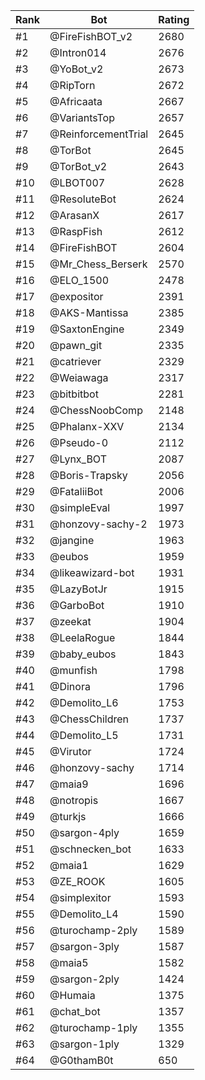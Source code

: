 Rank|Bot|Rating
---|---|---
#1|@FireFishBOT_v2|2680
#2|@Intron014|2676
#3|@YoBot_v2|2673
#4|@RipTorn|2672
#5|@Africaata|2667
#6|@VariantsTop|2657
#7|@ReinforcementTrial|2645
#8|@TorBot|2645
#9|@TorBot_v2|2643
#10|@LBOT007|2628
#11|@ResoluteBot|2624
#12|@ArasanX|2617
#13|@RaspFish|2612
#14|@FireFishBOT|2604
#15|@Mr_Chess_Berserk|2570
#16|@ELO_1500|2478
#17|@expositor|2391
#18|@AKS-Mantissa|2385
#19|@SaxtonEngine|2349
#20|@pawn_git|2335
#21|@catriever|2329
#22|@Weiawaga|2317
#23|@bitbitbot|2281
#24|@ChessNoobComp|2148
#25|@Phalanx-XXV|2134
#26|@Pseudo-0|2112
#27|@Lynx_BOT|2087
#28|@Boris-Trapsky|2056
#29|@FataliiBot|2006
#30|@simpleEval|1997
#31|@honzovy-sachy-2|1973
#32|@jangine|1963
#33|@eubos|1959
#34|@likeawizard-bot|1931
#35|@LazyBotJr|1915
#36|@GarboBot|1910
#37|@zeekat|1904
#38|@LeelaRogue|1844
#39|@baby_eubos|1843
#40|@munfish|1798
#41|@Dinora|1796
#42|@Demolito_L6|1753
#43|@ChessChildren|1737
#44|@Demolito_L5|1731
#45|@Virutor|1724
#46|@honzovy-sachy|1714
#47|@maia9|1696
#48|@notropis|1667
#49|@turkjs|1666
#50|@sargon-4ply|1659
#51|@schnecken_bot|1633
#52|@maia1|1629
#53|@ZE_ROOK|1605
#54|@simplexitor|1593
#55|@Demolito_L4|1590
#56|@turochamp-2ply|1589
#57|@sargon-3ply|1587
#58|@maia5|1582
#59|@sargon-2ply|1424
#60|@Humaia|1375
#61|@chat_bot|1357
#62|@turochamp-1ply|1355
#63|@sargon-1ply|1329
#64|@G0thamB0t|650
